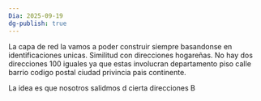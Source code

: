 ```yaml
---
Dia: 2025-09-19
dg-publish: true
---
```

La capa de red la vamos a poder construir siempre basandonse en identificaciones unicas. Similitud con direcciones hogareñas. No hay dos direcciones 100 iguales ya que estas involucran departamento piso calle barrio codigo postal ciudad privincia pais continente. 

La idea es que nosotros salidmos d cierta direcciones B